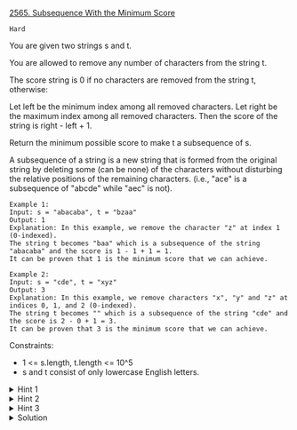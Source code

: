 [2565. Subsequence With the Minimum Score](https://leetcode.com/problems/subsequence-with-the-minimum-score/description/)

`Hard`

You are given two strings s and t.

You are allowed to remove any number of characters from the string t.

The score string is 0 if no characters are removed from the string t, otherwise:

Let left be the minimum index among all removed characters.
Let right be the maximum index among all removed characters.
Then the score of the string is right - left + 1.

Return the minimum possible score to make t a subsequence of s.

A subsequence of a string is a new string that is formed from the original string by deleting some (can be none) of the characters without disturbing the relative positions of the remaining characters. (i.e., "ace" is a subsequence of "abcde" while "aec" is not).

```
Example 1:
Input: s = "abacaba", t = "bzaa"
Output: 1
Explanation: In this example, we remove the character "z" at index 1 (0-indexed).
The string t becomes "baa" which is a subsequence of the string "abacaba" and the score is 1 - 1 + 1 = 1.
It can be proven that 1 is the minimum score that we can achieve.

Example 2:
Input: s = "cde", t = "xyz"
Output: 3
Explanation: In this example, we remove characters "x", "y" and "z" at indices 0, 1, and 2 (0-indexed).
The string t becomes "" which is a subsequence of the string "cde" and the score is 2 - 0 + 1 = 3.
It can be proven that 3 is the minimum score that we can achieve.
```

Constraints:

- 1 <= s.length, t.length <= 10^5
- s and t consist of only lowercase English letters.

<details>
<summary>Hint 1</summary>

Maintain two pointers: i and j. We need to perform a similar operation: while t[0:i] + t[j:n] is not a subsequence of the string s, increase j.

</details>

<details>
<summary>Hint 2</summary>

We can check the condition greedily. Create the array leftmost[i] which denotes minimum index k, such that in prefix s[0:k] exists subsequence t[0:i]. Similarly, we define rightmost[i].

</details>

<details>
<summary>Hint 3</summary>

If leftmost[i] < rightmost[j] then t[0:i] + t[j:n] is the subsequence of s.

</details>

<details>
<summary>Solution</summary>

@queetcode
```c++
class Solution {
public:
    int minimumScore(string s, string t) {
        vector<int> p; 
        int j = 0; 
        for (int i = 0; i < s.size(); ++i) {
            if (j < t.size() && s[i] == t[j]) ++j; 
            p.push_back(j); 
        }
        int ans = t.size() - j; 
        j = t.size()-1; 
        for (int i = s.size()-1; i >= 0; --i) {
            ans = min(ans, max(0, j - p[i] + 1)); 
            if (0 <= j && s[i] == t[j]) --j; 
        }
        return min(ans, j+1); 
    }
};
```
</details>